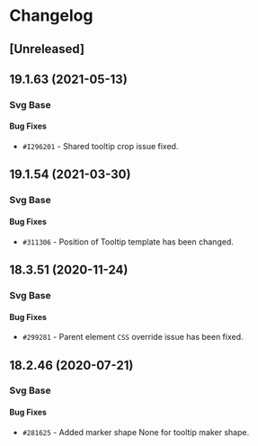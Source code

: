 # Changelog

## [Unreleased]

## 19.1.63 (2021-05-13)

### Svg Base

#### Bug Fixes

- `#I296201` - Shared tooltip crop issue fixed.

## 19.1.54 (2021-03-30)

### Svg Base

#### Bug Fixes

- `#311306` - Position of Tooltip template has been changed.

## 18.3.51 (2020-11-24)

### Svg Base

#### Bug Fixes

- `#299281` - Parent element `CSS` override issue has been fixed.

## 18.2.46 (2020-07-21)

### Svg Base

#### Bug Fixes

- `#281625` - Added marker shape None for tooltip maker shape.